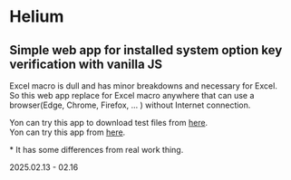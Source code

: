 # Helium
## Simple web app for installed system option key verification with vanilla JS

Excel macro is dull and has minor breakdowns and necessary for Excel. \
So this web app replace for Excel macro anywhere that can use a browser(Edge, Chrome, Firefox, ... ) without Internet connection.

Yon can try this app to download test files from [here](https://github.com/user-attachments/files/18858430/testfiles.zip). \
Yon can try this app from [here](https://eukarya-est.github.io/helium/).

\* It has some differences from real work thing.

2025.02.13 - 02.16
